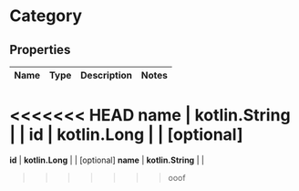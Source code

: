 
# Category

## Properties
Name | Type | Description | Notes
------------ | ------------- | ------------- | -------------
<<<<<<< HEAD
**name** | **kotlin.String** |  | 
**id** | **kotlin.Long** |  |  [optional]
=======
**id** | **kotlin.Long** |  |  [optional]
**name** | **kotlin.String** |  | 
>>>>>>> ooof



